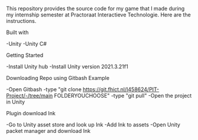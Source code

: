 This repository provides the source code for my game that I made during my internship semester at Practoraat Interactieve Technologie. Here are the instructions.


Built with

-Unity
-Unity C#

Getting Started

-Install Unity hub
-Install Unity version 2021.3.21f1 

Downloading Repo using Gitbash Example

-Open Gitbash
-type "git clone https://git.fhict.nl/I458624/PIT-Project/-/tree/main FOLDERYOUCHOOSE"
-type "git pull"
-Open the project in Unity

Plugin download Ink

-Go to Unity asset store and look up Ink
-Add Ink to assets
-Open Unity packet manager and download Ink


